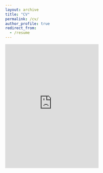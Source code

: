 ```yaml
---
layout: archive
title: "CV"
permalink: /cv/
author_profile: true
redirect_from:
  - /resume
---
```


<embed src="https://fangzhou-xie.github.io/files/cv-Xie.pdf" width="300" height="400" type="application/pdf" />

<!-- {% include base_path %}

# Education

-   Ph.D in Economics, Rutgers University, 2025 (expected)
-   M.A. in Economics, New York University, 2020
-   B.S. in Economics, Capital University of Economics and Business, 2017
-   Exchange Student, University of California-San Diego, 2016

# Work experience

-   Summer 2015: Research Assistant

    -   Github University
    -   Duties included: Tagging issues
    -   Supervisor: Professor Git

-   Fall 2015: Research Assistant
    -   Github University
    -   Duties included: Merging pull requests
    -   Supervisor: Professor Hub

# Skills

-   Skill 1
-   Skill 2
    -   Sub-skill 2.1
    -   Sub-skill 2.2
    -   Sub-skill 2.3
-   Skill 3

# Publications

  <ul>{% for post in site.publications %}
    {% include archive-single-cv.html %}
  {% endfor %}</ul>

# Talks

  <ul>{% for post in site.talks %}
    {% include archive-single-talk-cv.html %}
  {% endfor %}</ul>

# Teaching

  <ul>{% for post in site.teaching %}
    {% include archive-single-cv.html %}
  {% endfor %}</ul>

# Service and leadership

-   Currently signed in to 43 different slack teams -->
